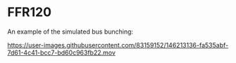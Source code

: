 # FFR120

An example of the simulated bus bunching:

https://user-images.githubusercontent.com/83159152/146213136-fa535abf-7d61-4c41-bcc7-bd60c963fb22.mov


